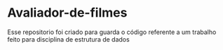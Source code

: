 # Avaliador-de-filmes
Esse repositorio foi criado para guarda o código referente a um trabalho feito para disciplina de estrutura de dados
